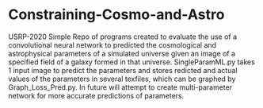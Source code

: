 # Constraining-Cosmo-and-Astro
USRP-2020
Simple Repo of programs created to evaluate the use of a convolutional neural network to predicted the cosmological and astrophysical parameters of a simulated universe 
given an image of a specified field of a galaxy formed in that universe. SingleParamML.py takes 1 input image to predict the parameters and stores redicted and actual 
values of the parameters in several texfiles, which can be graphed by Graph_Loss_Pred.py. In future will attempt to create multi-parameter network for more accurate 
predictions of parameters.
